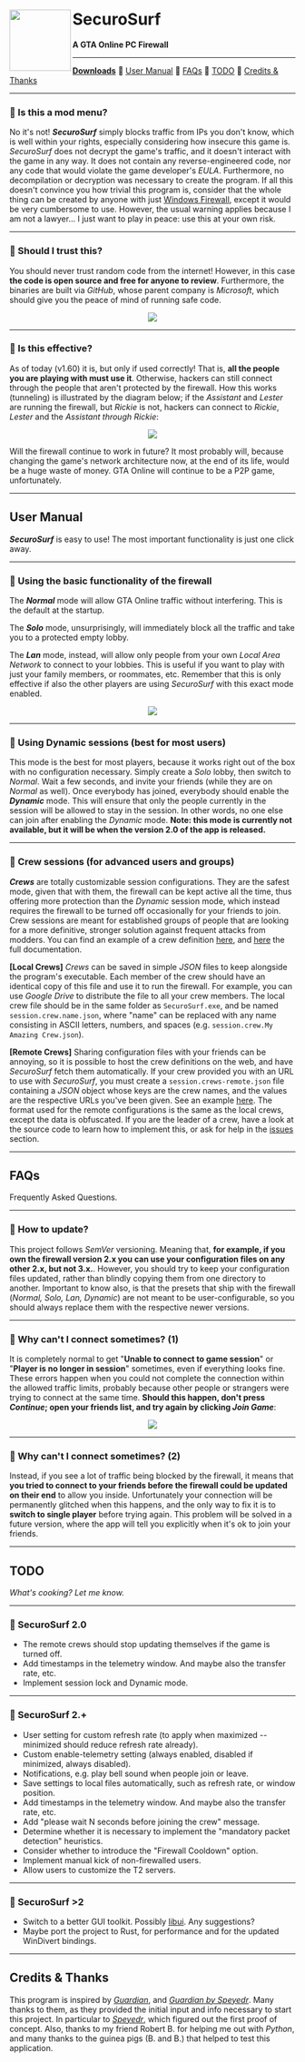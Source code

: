 <h1>
    <img src="md_images/logo.png" align="left" height="108">
    SecuroSurf
</h1>

<p><b>A GTA Online PC Firewall</b></p>

------------------------------------------------------------------------------------------------------------------------

[**Downloads**](https://github.com/Wes0617/SecuroSurf/releases) 🔹
[User Manual](#user-manual) 🔹
[FAQs](#faqs) 🔹
[TODO](#todo) 🔹
[Credits & Thanks](#credits--thanks)

------------------------------------------------------------------------------------------------------------------------

### 🔹 Is this a mod menu?

No it's not! ___SecuroSurf___ simply blocks traffic from IPs you don't know, which is well within your rights,
especially considering how insecure this game is. _SecuroSurf_ does not decrypt the game's traffic, and it doesn't
interact with the game in any way. It does not contain any reverse-engineered code, nor any code that would violate the
game developer's _EULA_. Furthermore, no decompilation or decryption was necessary to create the program. If all this
doesn't convince you how trivial this program is, consider that the whole thing can be created by anyone with just
[Windows Firewall](https://en.wikipedia.org/wiki/Windows_Firewall), except it would be very cumbersome to use. However,
the usual warning applies because I am not a lawyer… I just want to play in peace: use this at your own risk.

------------------------------------------------------------------------------------------------------------------------

### 🔹 Should I trust this?

You should never trust random code from the internet! However, in this case __the code is open source and free for
anyone to review__. Furthermore, the binaries are built via _GitHub_, whose parent company is _Microsoft_, which should
give you the peace of mind of running safe code.

<p align="center"><img src="md_images/trust.png"></p>

------------------------------------------------------------------------------------------------------------------------

### 🔹 Is this effective?

As of today (v1.60) it is, but only if used correctly! That is, __all the people you are playing with must use it__.
Otherwise, hackers can still connect through the people that aren't protected by the firewall. How this works
(tunneling) is illustrated by the diagram below; if the _Assistant_ and _Lester_ are running the firewall, but _Rickie_
is not, hackers can connect to _Rickie_, _Lester_ and the _Assistant_ _through_ _Rickie_:  

<p align="center"><img src="md_images/tunneling_diagram.png"></p>

Will the firewall continue to work in future? It most probably will, because changing the game's network architecture
now, at the end of its life, would be a huge waste of money. GTA Online will continue to be a P2P game, unfortunately.

------------------------------------------------------------------------------------------------------------------------

## User Manual

___SecuroSurf___ is easy to use! The most important functionality is just one click away.

------------------------------------------------------------------------------------------------------------------------

### 🔹 Using the basic functionality of the firewall

The ___Normal___ mode will allow GTA Online traffic without interfering. This is the default at the startup.

The ___Solo___ mode, unsurprisingly, will immediately block all the traffic and take you to a protected empty lobby.

The ___Lan___ mode, instead, will allow only people from your own _Local Area Network_ to connect to your lobbies. This
is useful if you want to play with just your family members, or roommates, etc. Remember that this is only effective if
also the other players are using _SecuroSurf_ with this exact mode enabled.

<p align="center"><img src="md_images/main_options.png"></p>

------------------------------------------------------------------------------------------------------------------------

### 🔹 Using Dynamic sessions (best for most users)

This mode is the best for most players, because it works right out of the box with no configuration necessary. Simply
create a _Solo_ lobby, then switch to _Normal_. Wait a few seconds, and invite your friends (while they are on _Normal_
as well). Once everybody has joined, everybody should enable the ___Dynamic___ mode. This will ensure that only the
people currently in the session will be allowed to stay in the session. In other words, no one else can join after
enabling the _Dynamic_ mode. **Note: this mode is currently not available, but it will be when the version 2.0 of the
app is released.**

------------------------------------------------------------------------------------------------------------------------

### 🔹 Crew sessions (for advanced users and groups)

___Crews___ are totally customizable session configurations. They are the safest mode, given that with them, the
firewall can be kept active all the time, thus offering more protection than the _Dynamic_ session mode, which instead
requires the firewall to be turned off occasionally for your friends to join. Crew sessions are meant for established
groups of people that are looking for a more definitive, stronger solution against frequent attacks from modders. You
can find an example of a crew definition [here](session.crew.Example%20Crew.json_EXAMPLE), and
[here](configs/session_configuration_json_schema.md) the full documentation.

__[Local Crews]__ _Crews_ can be saved in simple _JSON_ files to keep alongside the program's executable. Each member of
the crew should have an identical copy of this file and use it to run the firewall. For example, you can use _Google
Drive_ to distribute the file to all your crew members. The local crew file should be in the same folder as
`SecuroSurf.exe`, and be named `session.crew.name.json`, where "name" can be replaced with any name consisting in ASCII
letters, numbers, and spaces (e.g. `session.crew.My Amazing Crew.json`).

__[Remote Crews]__ Sharing configuration files with your friends can be annoying, so it is possible to host the crew
definitions on the web, and have _SecuroSurf_ fetch them automatically. If your crew provided you with an URL to use 
with _SecuroSurf_, you must create a `session.crews-remote.json` file containing a _JSON_ object whose keys are the crew
names, and the values are the respective URLs you've been given. See an example [here](
configs/session.crews-remote.json_EXAMPLE). The format used for the remote configurations is the same as the local crews, except
the data is obfuscated. If you are the leader of a crew, have a look at the source code to learn how to implement this,
or ask for help in the [issues](./issues) section. 

------------------------------------------------------------------------------------------------------------------------

## FAQs

Frequently Asked Questions.

------------------------------------------------------------------------------------------------------------------------

### 🔹 How to update?

This project follows _SemVer_ versioning. Meaning that, __for example, if you own the firewall version 2.x you can
use your configuration files on any other 2.x, but not 3.x.__. However, you should try to keep your configuration files
updated, rather than blindly copying them from one directory to another. Important to know also, is that the presets
that ship with the firewall (_Normal, Solo, Lan, Dynamic_) are not meant to be user-configurable, so you should always
replace them with the respective newer versions.

------------------------------------------------------------------------------------------------------------------------

### 🔹 Why can't I connect sometimes? (1) 

It is completely normal to get "__Unable to connect to game session__" or "__Player is no longer in session__"
sometimes, even if everything looks fine. These errors happen when you could not complete the connection within the
allowed traffic limits, probably because other people or strangers were trying to connect at the same time. __Should
this happen, don't press _Continue_; open your friends list, and try again by clicking _Join Game___:

<p align="center"><img src="md_images/player_no_longer_in_session_fix.gif"></p>

------------------------------------------------------------------------------------------------------------------------

### 🔹 Why can't I connect sometimes? (2) 

Instead, if you see a lot of traffic being blocked by the firewall, it means that __you tried to connect to your
friends before the firewall could be updated on their end__ to allow you inside. Unfortunately your connection will be
permanently glitched when this happens, and the only way to fix it is to __switch to single player__ before trying
again. This problem will be solved in a future version, where the app will tell you explicitly when it's ok to join your
friends.

------------------------------------------------------------------------------------------------------------------------

## TODO

_What's cooking? Let me know._

------------------------------------------------------------------------------------------------------------------------

### 🔹 SecuroSurf 2.0

- The remote crews should stop updating themselves if the game is turned off.
- Add timestamps in the telemetry window. And maybe also the transfer rate, etc.
- Implement session lock and Dynamic mode.

------------------------------------------------------------------------------------------------------------------------

### 🔹 SecuroSurf 2.+

- User setting for custom refresh rate (to apply when maximized -- minimized should reduce refresh rate already).
- Custom enable-telemetry setting (always enabled, disabled if minimized, always disabled).
- Notifications, e.g. play bell sound when people join or leave.
- Save settings to local files automatically, such as refresh rate, or window position.
- Add timestamps in the telemetry window. And maybe also the transfer rate, etc.
- Add "please wait N seconds before joining the crew" message.
- Determine whether it is necessary to implement the "mandatory packet detection" heuristics.
- Consider whether to introduce the "Firewall Cooldown" option.
- Implement manual kick of non-firewalled users.
- Allow users to customize the T2 servers.

------------------------------------------------------------------------------------------------------------------------

### 🔹 SecuroSurf >2

- Switch to a better GUI toolkit. Possibly [libui](https://github.com/libui-ng/libui-ng). Any suggestions?
- Maybe port the project to Rust, for performance and for the updated WinDivert bindings.

------------------------------------------------------------------------------------------------------------------------

## Credits & Thanks

This program is inspired by [_Guardian_](https://gitlab.com/digitalarc/guardian), and [_Guardian by Speyedr_](
https://gitlab.com/Speyedr/guardian-fastload-fix). Many thanks to them, as they provided the initial input and info
necessary to start this project. In particular to [_Speyedr_](https://github.com/Speyedr), which figured out the first
proof of concept. Also, thanks to my friend Robert B. for helping me out with _Python_, and many thanks to the guinea
pigs (B. and B.) that helped to test this application.
